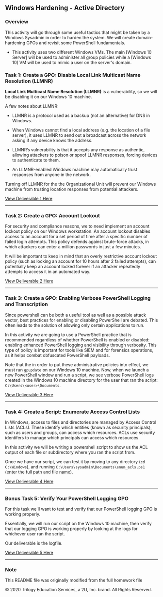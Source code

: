 ## Windows Hardening - Active Directory

### Overview  

This activity will go through some useful tactics that might be taken by a Windows Sysadmin in order to harden the system. We will create domain-hardening GPOs and revisit some PowerShell fundamentals.

- This activity uses two different Windows VMs. The main [Windows 10 Server] will be used to administer all group policies while a [Windows 10] VM will be used to mimic a user on the server's domain. 

### Task 1: Create a GPO: Disable Local Link Multicast Name Resolution (LLMNR)

**Local Link Multicast Name Resolution (LLMNR)** is a vulnerability, so we will be disabling it on our Windows 10 machine. 

A few notes about LLMNR:

- LLMNR is a protocol used as a backup (not an alternative) for DNS in Windows. 

- When Windows cannot find a local address (e.g. the location of a file server), it uses LLMNR to send out a broadcast across the network asking if any device knows the address. 

- LLMNR’s vulnerability is that it accepts any response as authentic, allowing attackers to poison or spoof LLMNR responses, forcing devices to authenticate to them. 

- An LLMNR-enabled Windows machine may automatically trust responses from anyone in the network.

Turning off LLMNR for the the Organizational Unit will prevent our Windows machine from trusting location responses from potential attackers.

[View Deliverable 1 Here](https://github.com/cdnet01/Windows_Hardening/blob/main/Deliverables/Deliverable%20for%20Task%201.png)

---

### Task 2: Create a GPO: Account Lockout

For security and compliance reasons, we to need implement an account lockout policy on our Windows workstation. An account lockout disables access to an account for a set period of time after a specific number of failed login attempts. This policy defends against brute-force attacks, in which attackers can enter a million passwords in just a few minutes.

It will be important to keep in mind that an overly restrictive account lockout policy (such as locking an account for 10 hours after 2 failed attempts), can potentially keep an account locked forever if an attacker repeatedly attempts to access it in an automated way.

[View Deliverable 2 Here](https://github.com/cdnet01/Windows_Hardening/blob/main/Deliverables/Deliverable%20for%20Task%202.png)


---

### Task 3: Create a GPO: Enabling Verbose PowerShell Logging and Transcription

Since powershell can be both a useful tool as well as a possible attack vector, best practices for enabling or disabling PowerShell are debated. This often leads to the solution of allowing only certain applications to run.

In this activity we are going to use a PowerShell practice that is recommended regardless of whether PowerShell is enabled or disabled: enabling enhanced PowerShell logging and visibility through verbosity. This type of policy is important for tools like SIEM and for forensics operations, as it helps combat obfuscated PowerShell payloads.

Note that the in order to put these administrative policies into effect, we must run `gpupdate` on our Windows 10 machine. Now, when we launch a new PowerShell window and run a script, we see verbose PowerShell logs created in the Windows 10 machine directory for the user that ran the script: `C:\Users\<user>\Documents`.

[View Deliverable 3 Here](https://github.com/cdnet01/Windows_Hardening/blob/main/Deliverables/Deliverable%20for%20Task%203.png)

---

### Task 4: Create a Script: Enumerate Access Control Lists

In Windows, access to files and directories are managed by Access Control Lists (ACLs). These identify which entities (known as security principals), such as users and groups, can access which resources. ACLs use security identifers to manage which principals can access which resources.

In this activity we will be writing a powershell script to show us the ACL output of each file or subdirectory where you ran the script from.

Once we have our script, we can test it by moving to any directory (`cd C:\Windows`), and running `C:\Users\sysadmin\Documents\enum_acls.ps1` (enter the full path and file name). 

[View Deliverable 4 Here](https://github.com/cdnet01/Windows_Hardening/blob/main/Deliverables/enum_acls.ps1)

---

### Bonus Task 5: Verify Your PowerShell Logging GPO

For this task we'll want to test and verify that our PowerShell logging GPO is working properly.

Essentially, we will run our script on the Windows 10 machine, then verify that our logging GPO is working properly by looking at the logs for whichever user ran the script. 

Our deliverable is the logfile. 

[View Deliverable 5 Here](https://github.com/cdnet01/Windows_Hardening/blob/main/Deliverables/(COPY)PowerShell_transcript.DESKTOP-SITPOTH.%2BMvt8_yD.20220107034942)


---
### Note

This README file was originally modified from the full homework file

© 2020 Trilogy Education Services, a 2U, Inc. brand. All Rights Reserved.

